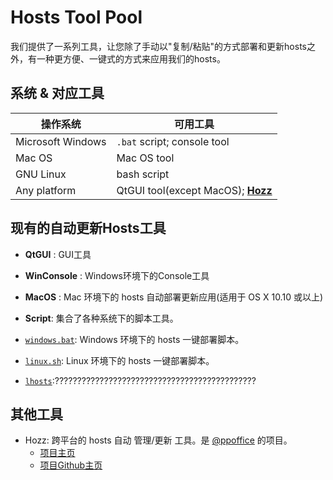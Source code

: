 # Hosts Tool Pool

我们提供了一系列工具，让您除了手动以"复制/粘贴"的方式部署和更新hosts之外，有一种更方便、一键式的方式来应用我们的hosts。

## 系统 & 对应工具

操作系统 | 可用工具
--------|---------
Microsoft Windows | `.bat` script; console tool
Mac OS | Mac OS tool
GNU Linux | bash script
Any platform | QtGUI tool(except MacOS); [**Hozz**](http://ppoffice.github.io/Hozz)

## 现有的自动更新Hosts工具

 - **QtGUI** : GUI工具

 - **WinConsole** : Windows环境下的Console工具

 - **MacOS** : Mac 环境下的 hosts 自动部署更新应用(适用于 OS X 10.10 或以上)

 - **Script**: 集合了各种系统下的脚本工具。
  - [`windows.bat`](http://keving.pythonanywhere.com/hosts_scripts/script_tool_for_windows.bat): Windows 环境下的 hosts 一键部署脚本。

  - [`linux.sh`](http://keving.pythonanywhere.com/hosts_scripts/script_tool_for_linux.sh): Linux 环境下的 hosts 一键部署脚本。

  - [`lhosts`](http://keving.pythonanywhere.com/hosts_scripts/lhosts):?????????????????????????????????????????????

## 其他工具

- Hozz: 跨平台的 hosts 自动 管理/更新 工具。是 [@ppoffice](https://github.com/ppoffice) 的项目。
    - [项目主页](http://ppoffice.github.io/Hozz)
    - [项目Github主页](https://github.com/ppoffice/Hozz)
